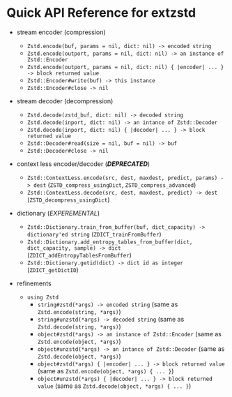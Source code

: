 # Quick API Reference for extzstd

  * stream encoder (compression)
      * ``Zstd.encode(buf, params = nil, dict: nil) -> encoded string``
      * ``Zstd.encode(outport, params = nil, dict: nil) -> an instance of Zstd::Encoder``
      * ``Zstd.encode(outport, params = nil, dict: nil) { |encoder| ... } -> block returned value``
      * ``Zstd::Encoder#write(buf) -> this instance``
      * ``Zstd::Encoder#close -> nil``

  * stream decoder (decompression)
      * ``Zstd.decode(zstd_buf, dict: nil) -> decoded string``
      * ``Zstd.decode(inport, dict: nil) -> an intance of Zstd::Decoder``
      * ``Zstd.decode(inport, dict: nil) { |decoder| ... } -> block returned value``
      * ``Zstd::Decoder#read(size = nil, buf = nil) -> buf``
      * ``Zstd::Decoder#close -> nil``

  * context less encoder/decoder (***DEPRECATED***)
      * ``Zstd::ContextLess.encode(src, dest, maxdest, predict, params) -> dest`` (``ZSTD_compress_usingDict``, ``ZSTD_compress_advanced``)
      * ``Zstd::ContextLess.decode(src, dest, maxdest, predict) -> dest`` (``ZSTD_decompress_usingDict``)

  * dictionary (*EXPEREMENTAL*)
      * ``Zstd::Dictionary.train_from_buffer(buf, dict_capacity) -> dictionary'ed string`` (``ZDICT_trainFromBuffer``)
      * ``Zstd::Dictionary.add_entropy_tables_from_buffer(dict, dict_capacity, sample) -> dict`` (``ZDICT_addEntropyTablesFromBuffer``)
      * ``Zstd::Dictionary.getid(dict) -> dict id as integer`` (``ZDICT_getDictID``)

  * refinements
      * `using Zstd`
          * `string#zstd(*args) -> encoded string` (same as `Zstd.encode(string, *args)`)
          * `string#unzstd(*args) -> decoded string` (same as `Zstd.decode(string, *args)`)
          * `object#zstd(*args) -> an instance of Zstd::Encoder` (same as `Zstd.encode(object, *args)`)
          * `object#unzstd(*args) -> an intance of Zstd::Decoder` (same as `Zstd.decode(object, *args)`)
          * `object#zstd(*args) { |encoder| ... } -> block returned value` (same as `Zstd.encode(object, *args) { ... }`)
          * `object#unzstd(*args) { |decoder| ... } -> block returned value` (same as `Zstd.decode(object, *args) { ... }`)
